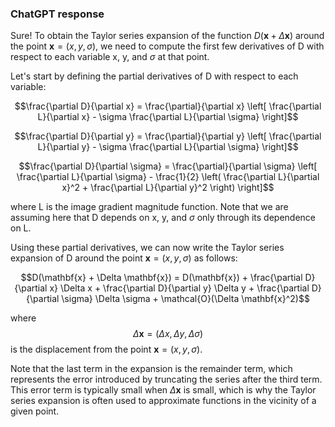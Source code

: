 
### ChatGPT response
Sure! To obtain the Taylor series expansion of the function $D(\mathbf{x} + \Delta \mathbf{x})$ around the point $\mathbf{x} = (x, y, \sigma)$, we need to compute the first few derivatives of D with respect to each variable x, y, and $\sigma$ at that point.

Let's start by defining the partial derivatives of D with respect to each variable:

$$\frac{\partial D}{\partial x} = \frac{\partial}{\partial x} \left[ \frac{\partial L}{\partial x} - \sigma \frac{\partial L}{\partial \sigma} \right]$$

$$\frac{\partial D}{\partial y} = \frac{\partial}{\partial y} \left[ \frac{\partial L}{\partial y} - \sigma \frac{\partial L}{\partial \sigma} \right]$$

$$\frac{\partial D}{\partial \sigma} = \frac{\partial}{\partial \sigma} \left[ \frac{\partial L}{\partial \sigma} - \frac{1}{2} \left( \frac{\partial L}{\partial x}^2 + \frac{\partial L}{\partial y}^2 \right) \right]$$

where L is the image gradient magnitude function. Note that we are assuming here that D depends on x, y, and $\sigma$ only through its dependence on L.

Using these partial derivatives, we can now write the Taylor series expansion of D around the point $\mathbf{x} = (x, y, \sigma)$ as follows:

$$D(\mathbf{x} + \Delta \mathbf{x}) = D(\mathbf{x}) + \frac{\partial D}{\partial x} \Delta x + \frac{\partial D}{\partial y} \Delta y + \frac{\partial D}{\partial \sigma} \Delta \sigma + \mathcal{O}(\Delta \mathbf{x}^2)$$

where $$\Delta \mathbf{x} = (\Delta x, \Delta y, \Delta \sigma)$$ is the displacement from the point $\mathbf{x} = (x, y, \sigma)$.

Note that the last term in the expansion is the remainder term, which represents the error introduced by truncating the series after the third term. This error term is typically small when $\Delta \mathbf{x}$ is small, which is why the Taylor series expansion is often used to approximate functions in the vicinity of a given point.
